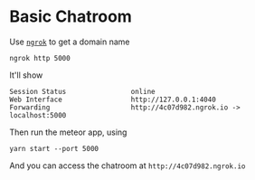 # Basic Chatroom 

Use [`ngrok`](https://ngrok.com/) to get a domain name

```
ngrok http 5000
```

It'll show 

```
Session Status                online
Web Interface                 http://127.0.0.1:4040
Forwarding                    http://4c07d982.ngrok.io -> localhost:5000
```

Then run the meteor app, using

```
yarn start --port 5000
```

And you can access the chatroom at `http://4c07d982.ngrok.io`
